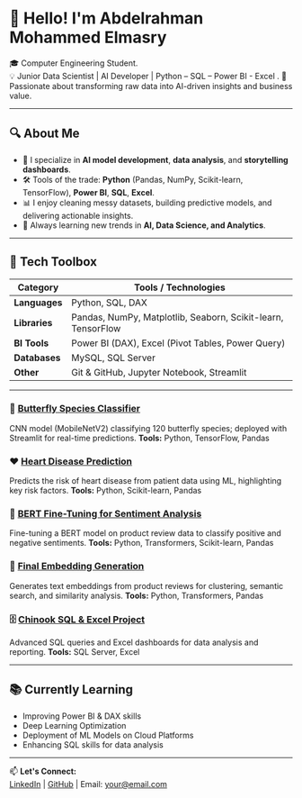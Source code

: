 # 👋 Hello! I'm Abdelrahman Mohammed Elmasry

🎓 Computer Engineering Student.  
💡 Junior Data Scientist | AI Developer | Python – SQL – Power BI - Excel . 
🚀 Passionate about transforming raw data into AI-driven insights and business value.

---

## 🔍 About Me
- 🤖 I specialize in **AI model development**, **data analysis**, and **storytelling dashboards**.  
- 🛠️ Tools of the trade: **Python** (Pandas, NumPy, Scikit-learn, TensorFlow), **Power BI**, **SQL**, **Excel**.  
- 📊 I enjoy cleaning messy datasets, building predictive models, and delivering actionable insights.  
- 🌱 Always learning new trends in **AI, Data Science, and Analytics**.

---

## 🧰 Tech Toolbox

| Category      | Tools / Technologies |
| ------------- | -------------------- |
| **Languages** | Python, SQL, DAX |
| **Libraries** | Pandas, NumPy, Matplotlib, Seaborn, Scikit-learn, TensorFlow |
| **BI Tools**  | Power BI (DAX), Excel (Pivot Tables, Power Query) |
| **Databases** | MySQL, SQL Server |
| **Other**     | Git & GitHub, Jupyter Notebook, Streamlit |

---

### 🦋 [Butterfly Species Classifier](https://github.com/abdelrahman-mohamed85/butterfly-species-classifier)
CNN model (MobileNetV2) classifying 120 butterfly species; deployed with Streamlit for real-time predictions.
**Tools:** Python, TensorFlow, Pandas

### ❤️ [Heart Disease Prediction](https://github.com/abdelrahman-mohamed85/Heart_Disease)
Predicts the risk of heart disease from patient data using ML, highlighting key risk factors.
**Tools:** Python, Scikit-learn, Pandas

### 🤖 [BERT Fine-Tuning for Sentiment Analysis](https://github.com/abdelrahman-mohamed85/TunningBert_OrangeTraining)
Fine-tuning a BERT model on product review data to classify positive and negative sentiments.
**Tools:** Python, Transformers, Scikit-learn, Pandas

### 📝 [Final Embedding Generation](https://github.com/abdelrahman-mohamed85/Final-embedding)
Generates text embeddings from product reviews for clustering, semantic search, and similarity analysis.
**Tools:** Python, Transformers, Pandas

### 🗄️ [Chinook SQL & Excel Project](https://github.com/abdelrahman-mohamed85/chinook_Sql-Excel)
Advanced SQL queries and Excel dashboards for data analysis and reporting.
**Tools:** SQL Server, Excel


---

## 📚 Currently Learning
- Improving Power BI & DAX skills  
- Deep Learning Optimization  
- Deployment of ML Models on Cloud Platforms  
- Enhancing SQL skills for data analysis


---

📫 **Let's Connect:**  
[LinkedIn](https://www.linkedin.com/in/abdelrahman-elmasryds/) | [GitHub](https://github.com/YourUsername) | Email: your@email.com
